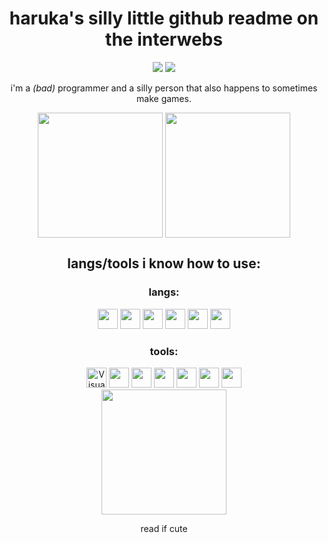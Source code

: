 <div align="center">
  <h1 align="center">haruka's silly little github readme on the interwebs</h1>
  <img src="https://img.shields.io/badge/mom_made-pancakes-green">
  <img src="https://img.shields.io/badge/certified-idiot-green">

<p>i'm a <i>(bad)</i> programmer and a silly person that also happens to sometimes make games.</p>

</div>

<div align="center" href="https://github.com/anuraghazra/github-readme-stats" >
  <img  height=200 align="center" src="https://github-readme-stats.vercel.app/api?username=nakoyasha&theme=gradient" />
  <img height=200 align="center" src="https://github-readme-stats.vercel.app/api/top-langs/?username=nakoyasha&layout=donut&theme=gradient" />
</div>

<div>
<h2 align="center">langs/tools i know how to use:</h2>
<div align="center">
  <h3>langs:</h3>

  <div>
  <img width="32" height="32" src="https://luau-lang.org/assets/images/luau-88.png" /> 
  <img width="32" height="32" src="https://upload.wikimedia.org/wikipedia/commons/thumb/c/cf/Lua-Logo.svg/800px-Lua-Logo.svg.png" />
  <img width="32" height="32" src="https://upload.wikimedia.org/wikipedia/commons/thumb/6/6a/JavaScript-logo.png/600px-JavaScript-logo.png" />
  <img width="32" height="32" src="https://cdn.discordapp.com/attachments/1095274254347546654/1133332132278829086/ts-logo-128.png" />
  <img width="32" height="32" src="https://raw.githubusercontent.com/gilbarbara/logos/main/logos/c-plusplus.svg" />
  <img width="32" height="32" src="https://raw.githubusercontent.com/gilbarbara/logos/main/logos/c.svg" />

  </div>

  <h3>tools:</h3>
  <div>
      <img width="32" height="32" alt="Visual Studio Code" src="https://code.visualstudio.com/assets/images/code-stable.png" />
      <img width="32" height="32" src="https://upload.wikimedia.org/wikipedia/commons/a/af/Tux.png" />
      <img width="32" height="32" src="https://upload.wikimedia.org/wikipedia/commons/thumb/8/87/Windows_logo_-_2021.svg/512px-Windows_logo_-_2021.svg.png" />
      <img width="32" height="32" src="https://cdn.discordapp.com/attachments/1095274254347546654/1133334372720857100/Roblox_Studio_2022_Flat.png" />
      <img width="32" height="32" src="https://upload.wikimedia.org/wikipedia/commons/a/a7/React-icon.svg" />
      <img width="32" height="32" src="https://www.svgrepo.com/show/354113/nextjs-icon.svg" />
      <img width="32" height="32" src="https://discord.js.org/favicon-32x32.png">

  </div>

<!-- silly little padding -->
<div align="center" >
  <img height=200 align="center" src="https://upload.wikimedia.org/wikipedia/en/thumb/9/98/Blank_button.svg/1200px-Blank_button.svg.png" />
</div>
       
<p align="center">read if cute</p>
